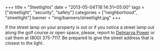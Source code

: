 +++
title = "Steetlights"
date = "2013-05-04T18:14:31+05:00"
tags = ["streetlight", "security", "safety"]
categories = ["neighborhood", "streetlight"]
banner = "img/banners/streetlight.jpg"
+++

If the street lamp on your property is out or if you notice a street lamp out along the golf course or open space, please, report to [Delmarva Power](https://www.delmarva.com/) or call them at (800) 375-7117.  Be prepared to give the street address that is closest to the light.
